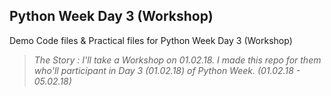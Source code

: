 ## Python Week Day 3 (Workshop)

Demo Code files & Practical files for Python Week Day 3 (Workshop)

> *The Story : I'll take a Workshop on 01.02.18. I made this repo for them who'll participant in Day 3 (01.02.18) of Python Week. (01.02.18 - 05.02.18)*

